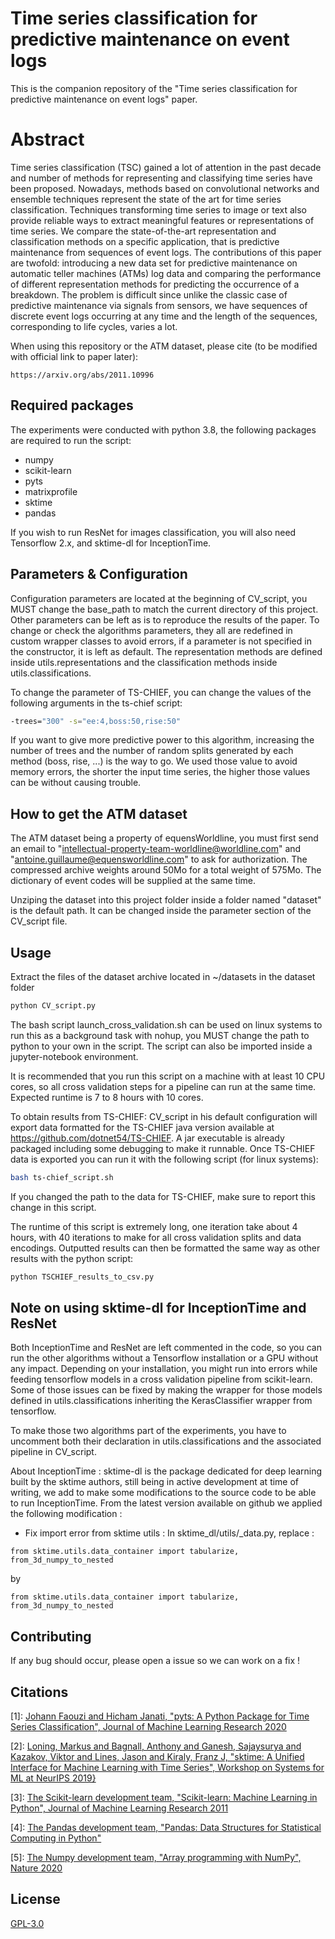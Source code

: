 # Time series classification for predictive maintenance on event logs

This is the companion repository of the "Time series classification for predictive maintenance on event logs" paper.

# Abstract

Time series classification (TSC) gained a lot of attention in the past decade and number of methods for representing and classifying time series have been proposed.
Nowadays, methods based on convolutional networks and ensemble techniques represent the state of the art for time series classification. Techniques transforming time series to image or text also provide reliable ways to extract meaningful features or representations of time series. We compare the state-of-the-art representation and classification methods on a specific application, that is predictive maintenance from sequences of event logs. The contributions of this paper are twofold: introducing a new data set for predictive maintenance on automatic teller machines (ATMs) log data and comparing the performance of different representation methods for predicting the occurrence of a breakdown. The problem is difficult since unlike the classic case of predictive maintenance via signals from sensors, we have sequences of discrete event logs occurring at any time and the length of the sequences, corresponding to life cycles, varies a lot.

When using this repository or the ATM dataset, please cite (to be modified with official link to paper later):

```
https://arxiv.org/abs/2011.10996
```

## Required packages

The experiments were conducted with python 3.8, the following packages are required to run the script:

* numpy
* scikit-learn
* pyts
* matrixprofile
* sktime
* pandas

If you wish to run ResNet for images classification, you will also need Tensorflow 2.x, and sktime-dl for InceptionTime.

## Parameters & Configuration

Configuration parameters are located at the beginning of CV_script, you MUST change the base_path to match the current directory of this project. Other parameters can be left as is to reproduce the results of the paper.
To change or check the algorithms parameters, they all are redefined in custom wrapper classes to avoid errors, if a parameter is not specified in the constructor, it is left as default.
The representation methods are defined inside utils.representations and the classification methods inside utils.classifications.

To change the parameter of TS-CHIEF, you can change the values of the following arguments in the ts-chief script:
```bash
-trees="300" -s="ee:4,boss:50,rise:50"
```
If you want to give more predictive power to this algorithm, increasing the number of trees and the number of random splits generated by each method (boss, rise, ...) is the way to go. We used those value to avoid memory errors, the shorter the input time series, the higher those values can be without causing trouble.

## How to get the ATM dataset
The ATM dataset being a property of equensWorldline, you must first send an email to "intellectual-property-team-worldline@worldline.com" and "antoine.guillaume@equensworldline.com" to ask for authorization. 
The compressed archive weights around 50Mo for a total weight of 575Mo. The dictionary of event codes will be supplied at the same time.

Unziping the dataset into this project folder inside a folder named "dataset" is the default path. It can be changed inside the parameter section of the CV_script file.

## Usage

Extract the files of the dataset archive located in ~/datasets in the dataset folder

```bash
python CV_script.py
```
The bash script launch_cross_validation.sh can be used on linux systems to run this as a background task with nohup, you MUST change the path to python to your own in the script. The script can also be imported inside a jupyter-notebook environment.

It is recommended that you run this script on a machine with at least 10 CPU cores, so all cross validation steps for a pipeline can run at the same time.
Expected runtime is 7 to 8 hours with 10 cores. 

To obtain results from TS-CHIEF: CV_script in his default configuration will export data formatted for the TS-CHIEF java version available at https://github.com/dotnet54/TS-CHIEF. A jar executable is already packaged including some debugging to make it runnable. Once TS-CHIEF data is exported you can run it with the following script (for linux systems):
```bash
bash ts-chief_script.sh
```
If you changed the path to the data for TS-CHIEF, make sure to report this change in this script.

The runtime of this script is extremely long, one iteration take about 4 hours, with 40 iterations to make for all cross validation splits and data encodings. Outputted results can then be formatted the same way as other results with the python script:
```bash
python TSCHIEF_results_to_csv.py
```
## Note on using sktime-dl for InceptionTime and ResNet
Both InceptionTime and ResNet are left commented in the code, so you can run the other algorithms without a Tensorflow installation or a GPU without any impact.
Depending on your installation, you might run into errors while feeding tensorflow models in a cross validation pipeline from scikit-learn. Some of those issues can be fixed by making the wrapper for those models defined in utils.classifications inheriting the KerasClassifier wrapper from tensorflow.

To make those two algorithms part of the experiments, you have to uncomment both their declaration in utils.classifications and the associated pipeline in CV_script.

About InceptionTime : sktime-dl is the package dedicated for deep learning built by the sktime authors, still being in active development at time of writing, we add to make some modifications to the source code to be able to run InceptionTime.
From the latest version available on github we applied the following modification :

* Fix import error from sktime utils : In sktime_dl/utils/_data.py, replace :
```
from sktime.utils.data_container import tabularize, from_3d_numpy_to_nested
```
by
```
from sktime.utils.data_container import tabularize, from_3d_numpy_to_nested
```

## Contributing

If any bug should occur, please open a issue so we can work on a fix !

## Citations
[1]: [Johann Faouzi and Hicham Janati, "pyts: A Python Package for Time Series Classification", Journal of Machine Learning Research 2020](https://pyts.readthedocs.io/)


[2]: [Loning, Markus and Bagnall, Anthony and Ganesh, Sajaysurya and Kazakov, Viktor and Lines, Jason and Kiraly, Franz J, "sktime: A Unified Interface for Machine Learning with Time Series", Workshop on Systems for ML at NeurIPS 2019}](https://www.sktime.org/en/latest/)


[3]: [The Scikit-learn development team, "Scikit-learn: Machine Learning in Python", Journal of Machine Learning Research 2011](https://scikit-learn.org/stable/)


[4]: [The Pandas development team, "Pandas: Data Structures for Statistical Computing in Python"](https://pandas.pydata.org/)


[5]: [The Numpy development team, "Array programming with NumPy", Nature 2020](https://numpy.org/)
 
## License
[GPL-3.0](https://www.gnu.org/licenses/gpl-3.0.en.html)